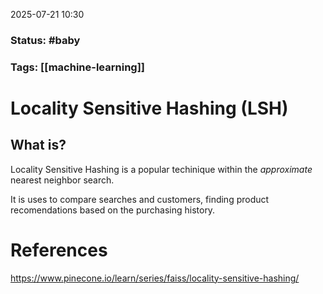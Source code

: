2025-07-21 10:30

### Status: #baby

### Tags: [[machine-learning]]

# Locality Sensitive Hashing (LSH)
## What is?
Locality Sensitive Hashing is a popular techinique within the *approximate* nearest neighbor search.




It is uses to compare searches and customers, finding product recomendations based on the purchasing history.








# References

https://www.pinecone.io/learn/series/faiss/locality-sensitive-hashing/








